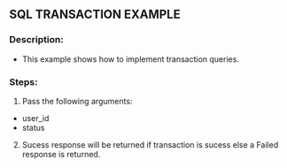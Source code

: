 ## SQL TRANSACTION EXAMPLE

### Description:
- This example shows how to implement transaction queries.

### Steps:
1. Pass the following arguments:
  * user_id
  * status
2. Sucess response will be returned if transaction is sucess else a Failed response is returned.
